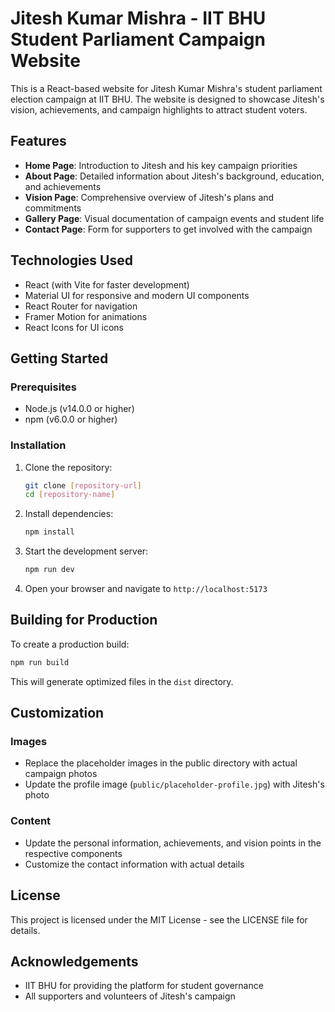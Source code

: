 # Jitesh Kumar Mishra - IIT BHU Student Parliament Campaign Website

This is a React-based website for Jitesh Kumar Mishra's student parliament election campaign at IIT BHU. The website is designed to showcase Jitesh's vision, achievements, and campaign highlights to attract student voters.

## Features

- **Home Page**: Introduction to Jitesh and his key campaign priorities
- **About Page**: Detailed information about Jitesh's background, education, and achievements
- **Vision Page**: Comprehensive overview of Jitesh's plans and commitments
- **Gallery Page**: Visual documentation of campaign events and student life
- **Contact Page**: Form for supporters to get involved with the campaign

## Technologies Used

- React (with Vite for faster development)
- Material UI for responsive and modern UI components
- React Router for navigation
- Framer Motion for animations
- React Icons for UI icons

## Getting Started

### Prerequisites

- Node.js (v14.0.0 or higher)
- npm (v6.0.0 or higher)

### Installation

1. Clone the repository:
   ```bash
   git clone [repository-url]
   cd [repository-name]
   ```

2. Install dependencies:
   ```bash
   npm install
   ```

3. Start the development server:
   ```bash
   npm run dev
   ```

4. Open your browser and navigate to `http://localhost:5173`

## Building for Production

To create a production build:

```bash
npm run build
```

This will generate optimized files in the `dist` directory.

## Customization

### Images
- Replace the placeholder images in the public directory with actual campaign photos
- Update the profile image (`public/placeholder-profile.jpg`) with Jitesh's photo

### Content
- Update the personal information, achievements, and vision points in the respective components
- Customize the contact information with actual details

## License

This project is licensed under the MIT License - see the LICENSE file for details.

## Acknowledgements

- IIT BHU for providing the platform for student governance
- All supporters and volunteers of Jitesh's campaign
